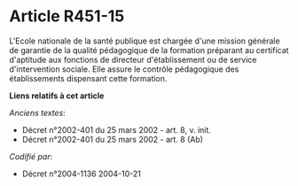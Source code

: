 # Article R451-15

L'Ecole nationale de la santé publique est chargée d'une mission générale de garantie de la qualité pédagogique de la
formation préparant au certificat d'aptitude aux fonctions de directeur d'établissement ou de service d'intervention sociale.
Elle assure le contrôle pédagogique des établissements dispensant cette formation.

**Liens relatifs à cet article**

_Anciens textes_:

  - Décret n°2002-401 du 25 mars 2002 - art. 8, v. init.
  - Décret n°2002-401 du 25 mars 2002 - art. 8 (Ab)

_Codifié par_:

  - Décret n°2004-1136 2004-10-21
